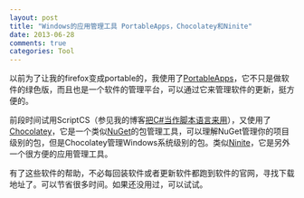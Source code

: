 ```yaml
---
layout: post
title: "Windows的应用管理工具 PortableApps，Chocolatey和Ninite"
date: 2013-06-28
comments: true
categories: Tool
---
```

<p>以前为了让我的firefox变成portable的，我使用了<a href="http://portableapps.com/">PortableApps</a>，它不只是做软件的绿色版，而且也是一个软件的管理平台，可以通过它来管理软件的更新，挺方便的。</p>
<p>前段时间试用ScriptCS（参见我的博客<a href="http://www.cnblogs.com/fresky/archive/2013/05/16/3082418.html">把C#当作脚本语言来用</a>），又使用了<a href="http://chocolatey.org/">Chocolatey</a>，它是一个类似<a href="http://nuget.org/">NuGet</a>的包管理工具，可以理解NuGet管理你的项目级别的包，但是Chocolatey管理Windows系统级别的包。类似<a href="http://ninite.com/">Ninite</a>，它是另外一个很方便的应用管理工具。</p>
<p>有了这些软件的帮助，不必每回装软件或者更新软件都跑到软件的官网，寻找下载地址了。可以节省很多时间。如果还没用过，可以试试。</p>